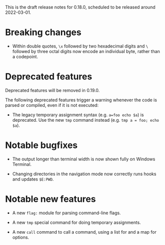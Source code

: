 This is the draft release notes for 0.18.0, scheduled to be released around
2022-03-01.

# Breaking changes

-   Within double quotes, `\x` followed by two hexadecimal digits and `\`
    followed by three octal digits now encode an individual byte, rather than a
    codepoint.

# Deprecated features

Deprecated features will be removed in 0.19.0.

The following deprecated features trigger a warning whenever the code is parsed
or compiled, even if it is not executed:

-   The legacy temporary assignment syntax (e.g. `a=foo echo $a`) is deprecated.
    Use the new `tmp` command instead (e.g. `tmp a = foo; echo $a`).

# Notable bugfixes

-   The output longer than terminal width is now shown fully on Windows
    Terminal.

-   Changing directories in the navigation mode now correctly runs hooks and
    updates `$E:PWD`.

# Notable new features

-   A new `flag:` module for parsing command-line flags.

-   A new `tmp` special command for doing temporary assignments.

-   A new `call` command to call a command, using a list for and a map for
    options.
